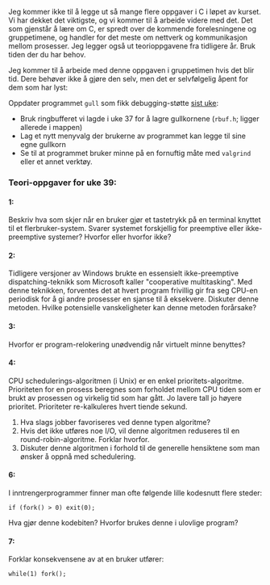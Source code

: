 
Jeg kommer ikke til å legge ut så mange flere oppgaver i C i løpet av kurset. Vi har dekket det viktigste, og vi kommer til å arbeide videre med det. Det som gjenstår å lære om C, er spredt over de kommende forelesningene og gruppetimene, og handler for det meste om nettverk og kommunikasjon mellom prosesser. Jeg legger også ut teorioppgavene fra tidligere år. Bruk tiden der du har behov.


Jeg kommer til å arbeide med denne oppgaven i gruppetimen hvis det blir tid. Dere behøver ikke å gjøre den selv, men det er selvfølgelig åpent for dem som har lyst:

Oppdater programmet `gull` som fikk debugging-støtte [sist uke](https://github.com/INF1060H11/oppgaver/tree/master/uke38forslag/gull):

- Bruk ringbufferet vi lagde i uke 37 for å lagre gullkornene (`rbuf.h`; ligger allerede i mappen)
- Lag et nytt menyvalg der brukerne av programmet kan legge til sine egne gullkorn
- Se til at programmet bruker minne på en fornuftig måte med `valgrind` eller et annet verktøy.



### Teori-oppgaver for uke 39:

#### 1:

Beskriv hva som skjer når en bruker gjør et tastetrykk på en terminal knyttet til et flerbruker-system. Svarer systemet forskjellig for preemptive eller ikke-preemptive systemer? Hvorfor eller hvorfor ikke?


#### 2:

Tidligere versjoner av Windows brukte en essensielt ikke-preemptive dispatching-teknikk som Microsoft kaller "cooperative multitasking".  Med denne teknikken, forventes det at hvert program frivillig gir fra seg CPU-en periodisk for å gi andre prosesser en sjanse til å eksekvere. Diskuter denne metoden. Hvilke potensielle vanskeligheter kan denne metoden forårsake?


#### 3:

Hvorfor er program-relokering unødvendig når virtuelt minne benyttes?
 

#### 4:

CPU schedulerings-algoritmen (i Unix) er en enkel prioritets-algoritme.  Prioriteten for en prosess beregnes som forholdet mellom CPU tiden som er brukt av prosessen og virkelig tid som har gått. Jo lavere tall jo høyere prioritet. Prioriteter re-kalkuleres hvert tiende sekund.

1. Hva slags jobber favoriseres ved denne typen algoritme?
2. Hvis det ikke utføres noe I/O, vil denne algoritmen reduseres til
   en round-robin-algoritme. Forklar hvorfor.
3. Diskuter denne algoritmen i forhold til de generelle hensiktene som
   man ønsker å oppnå med schedulering.


#### 6:

I inntrengerprogrammer finner man ofte følgende lille kodesnutt flere
steder:

    if (fork() > 0) exit(0);

Hva gjør denne kodebiten? Hvorfor brukes denne i ulovlige program?


#### 7:

Forklar konsekvensene av at en bruker utfører:

    while(1) fork();
